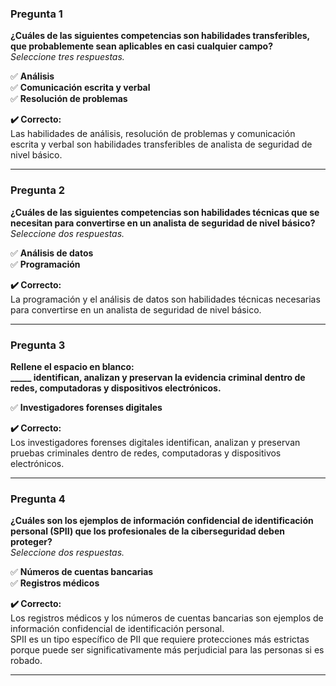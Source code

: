 
### **Pregunta 1**

**¿Cuáles de las siguientes competencias son habilidades transferibles, que probablemente sean aplicables en casi cualquier campo?**  
_Seleccione tres respuestas._

✅ **Análisis**  
✅ **Comunicación escrita y verbal**  
✅ **Resolución de problemas**

**✔️ Correcto:**  
Las habilidades de análisis, resolución de problemas y comunicación escrita y verbal son habilidades transferibles de analista de seguridad de nivel básico.

---

### **Pregunta 2**

**¿Cuáles de las siguientes competencias son habilidades técnicas que se necesitan para convertirse en un analista de seguridad de nivel básico?**  
_Seleccione dos respuestas._

✅ **Análisis de datos**  
✅ **Programación**

**✔️ Correcto:**  
La programación y el análisis de datos son habilidades técnicas necesarias para convertirse en un analista de seguridad de nivel básico.

---

### **Pregunta 3**

**Rellene el espacio en blanco:**  
**_____ identifican, analizan y preservan la evidencia criminal dentro de redes, computadoras y dispositivos electrónicos.**

✅ **Investigadores forenses digitales**

**✔️ Correcto:**  
Los investigadores forenses digitales identifican, analizan y preservan pruebas criminales dentro de redes, computadoras y dispositivos electrónicos.

---

### **Pregunta 4**

**¿Cuáles son los ejemplos de información confidencial de identificación personal (SPII) que los profesionales de la ciberseguridad deben proteger?**  
_Seleccione dos respuestas._

✅ **Números de cuentas bancarias**  
✅ **Registros médicos**

**✔️ Correcto:**  
Los registros médicos y los números de cuentas bancarias son ejemplos de información confidencial de identificación personal.  
SPII es un tipo específico de PII que requiere protecciones más estrictas porque puede ser significativamente más perjudicial para las personas si es robado.

---
